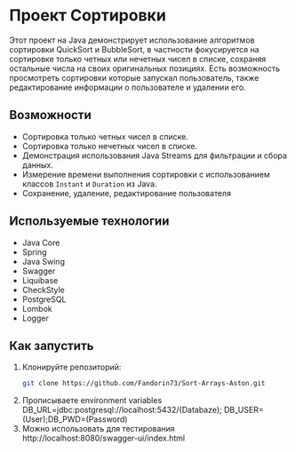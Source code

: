 # Проект Сортировки

Этот проект на Java демонстрирует использование алгоритмов сортировки QuickSort и BubbleSort, в частности фокусируется на сортировке только четных или нечетных чисел в списке, сохраняя остальные числа на своих оригинальных позициях. Есть возможность просмотреть сортировки которые запускал пользователь, также редактирование информации о пользователе и удалении его.

## Возможности

- Сортировка только четных чисел в списке.
- Сортировка только нечетных чисел в списке.
- Демонстрация использования Java Streams для фильтрации и сбора данных.
- Измерение времени выполнения сортировки с использованием классов `Instant` и `Duration` из Java.
- Сохранение, удаление, редактирование пользователя

## Используемые технологии

- Java Core
- Spring
- Java Swing
- Swagger
- Liquibase
- CheckStyle
- PostgreSQL
- Lombok
- Logger

## Как запустить

1. Клонируйте репозиторий:
   ```sh
   git clone https://github.com/Fandorin73/Sort-Arrays-Aston.git
2. Прописываете environment variables
DB_URL=jdbc:postgresql://localhost:5432/(Databaze); DB_USER=(User);DB_PWD=(Password)
3. Можно использовать для тестирования
http://localhost:8080/swagger-ui/index.html
